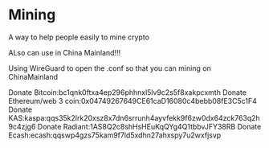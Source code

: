 # Mining
A way to help people easily to mine crypto

ALso can use in China Mainland!!!

Using WireGuard to open the .conf so that you can mining on ChinaMainland

Donate Bitcoin:bc1qnk0ftxa4ep296phhnxl5lv9c2s5f8xakpcxmth
Donate Ethereum/web 3 coin:0x04749267649CE61caD16080c4bebb08fE3C5c1F4
Donate KAS:kaspa:qqs35k2lrk20xsz8x7dn6srrunh4ayvfekk9f6zw0dx64zck763q2h9c4zjg6
Donate Radiant:1AS8Q2c8shHsHEuKqQYg4Q1tbbvJFY38RB
Donate Ecash:ecash:qqswp4gzs75kam9f7ld5xdhn27ahxspy7u2wxfjsvp

